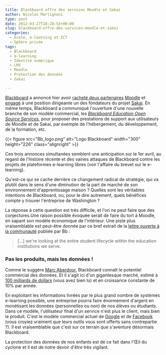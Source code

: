 ```yaml
---
title: Blackboard offre des services Moodle et Sakai
author: Nicolas Martignoni
type: post
date: 2012-03-27T18:28:53+00:00
slug: blackboard-offre-des-services-moodle-et-sakai
categories:
  - École, e-learning et ICT
  - Sphère privée
tags:
  - Blackboard
  - e-learning
  - Identité numérique
  - LMS
  - Moodle
  - Protection des données
  - Sakai

---
```

[Blackboard][1] a annoncé hier avoir [racheté deux partenaires][2] [Moodle][3] et [engagé][4] à une position dirigeante un des fondateurs du projet [Sakai][5]. En même temps, Blackboard a communiqué l'ouverture d'une nouvelle branche de son modèle commercial, les _[Blackboard Education Open Source Services][6]_, pour proposer des prestations de support aux utilisateurs de Moodle et de Sakai, par exemple de l'hébergement, du développement, de la formation, etc.

{{< figure src="Bb_logo.png" alt="Logo Blackboard" width="300" height="226" class="alignright" >}}

<!-- [<img class="alignright size-medium" title="Logo Blackboard" src="Bb_logo-300x226.png" alt="Logo Blackboard" width="300" height="226" srcset="Bb_logo-300x226.png 300w, Bb_logo.png 614w" sizes="(max-width: 300px) 100vw, 300px" />] -->
Ces trois annonces simultanées semblent une anticipation sur le 1er avril, au regard de l'histoire récente et des vaines attaques de Blackboard contre les projets de plateformes e-learning libres (voir l'affaire du brevet sur le e-learning).

Qu'est-ce qui se cache derrière ce changement radical de stratégie, qui va plutôt dans le sens d'une diminution de la part de marché de son environnement d'apprentissage maison ? Quelles sont les véritables intentions de Blackboard, ou, pour le dire autrement, quels bénéfices compte y trouver l'entreprise de Washington ?

La réponse à cette question est très difficile, et l'on ne peut faire que des conjectures.Une raison possible évoquée serait de faire du tort à Moodle, en sapant son modèle économique de l'intérieur. Une piste plus vraisemblable est peut-être donnée par ce bref extrait de la [lettre ouverte à la communauté][8] publiée par Bb :

> [&hellip;] we're looking at the entire student lifecycle within the education institutions we serve.

### Pas les produits, mais les données !

Comme le suggère [Marc Aberdour][9], Blackboard connaît le potentiel commercial des données. Et il s'agit ici d'un gigantesque marché, estimé à [100 milliards de dollars][10] (vous avez bien lu) et en croissance constante de 10% par année.

En exploitant les informations livrées par le plus grand nombre de systèmes e-learning possible, une entreprise pourra faire énormément d'argent en monétisant les données (personnelles ou non) de nos élèves ou étudiants. Dans ce modèle, l'utilisateur final d'un service n'est plus le client, mais bien le produit. C'est le modèle commercial actuel de [Google][11] et de [Facebook][12] (vous croyiez vraiment que leurs outils vous sont offerts sans contrepartie ?). Il est vraisemblable que c'est sur ce terrain que s'aventure désormais Blackboard.

La protection des données de nos enfants est de ce fait dans l'Œil du cyclone et il est de notre devoir d'être très vigilant.

 [1]: https://www.blackboard.com/
 [2]: http://pages.blackboard.com/news-and-events/press-releases.aspx?releaseid=1676738
 [3]: https://moodle.org/ "Moodle"
 [4]: http://pages.blackboard.com/news-and-events/press-releases.aspx?releaseid=1676736
 [5]: https://sakaiproject.org/
 [6]: https://www.blackboard.com/services/blackboard-education-open-source-services.aspx
 [8]: http://pages.blackboard.com/news-and-events/press-releases/2012/blackboard-launches-open-source-services-group.aspx
 [9]: http://www.open-thoughts.com/2012/03/blackboard-to-offer-moodle-and-sakai-services-in-the-race-for-student-data/
 [10]: https://www.economist.com/special-report/2010/02/25/data-data-everywhere
 [11]: https://google.com/
 [12]: https://www.facebook.com/

<!--more-->
